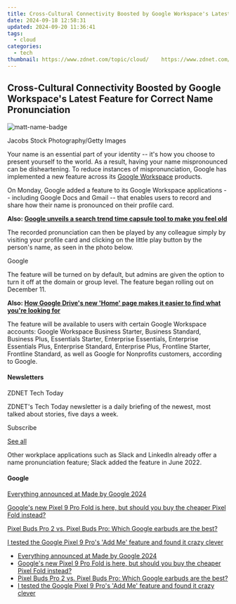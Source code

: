 ```yaml
---
title: Cross-Cultural Connectivity Boosted by Google Workspace's Latest Feature for Correct Name Pronunciation
date: 2024-09-18 12:58:31
updated: 2024-09-20 11:36:41
tags:
  - cloud
categories:
  - tech
thumbnail: https://www.zdnet.com/topic/cloud/    https://www.zdnet.com/a/img/resize/a4088f28c5e946e20b68f7a358b97044fa298c62/2023/12/12/fe77e6b6-04a0-46b1-aca6-e745e801272f/name-badge-gettyimages-523424970.jpg?width=170&height=96&fit=crop&auto=webp
---
```


## Cross-Cultural Connectivity Boosted by Google Workspace's Latest Feature for Correct Name Pronunciation

![matt-name-badge](https://www.zdnet.com/a/img/resize/b05a2805abbe07df9630b73c24c2cfb8d8602d2b/2023/12/12/09e33653-fc32-40e5-b0ef-d747af6de1be/matt-name-badge.jpg?auto=webp&width=1280)

Jacobs Stock Photography/Getty Images

Your name is an essential part of your identity -- it's how you choose to present yourself to the world. As a result, having your name mispronounced can be disheartening. To reduce instances of mispronunciation, Google has implemented a new feature across its [Google Workspace](https://www.zdnet.com/article/google-introduces-11-new-security-features-for-workspace-some-ai-powered/) products. 

On Monday, Google added a feature to its Google Workspace applications -- including Google Docs and Gmail -- that enables users to record and share how their name is pronounced on their profile card. 

**Also: [Google unveils a search trend time capsule tool to make you feel old](https://www.zdnet.com/article/google-unveils-a-search-trend-time-capsule-to-make-you-feel-old/)**

The recorded pronunciation can then be played by any colleague simply by visiting your profile card and clicking on the little play button by the person's name, as seen in the photo below. 

Google

The feature will be turned on by default, but admins are given the option to turn it off at the domain or group level. The feature began rolling out on December 11\. 

**Also: [How Google Drive's new 'Home' page makes it easier to find what you're looking for](https://www.zdnet.com/article/how-google-drives-new-home-page-makes-it-easier-to-find-what-youre-looking-for/)**

The feature will be available to users with certain Google Workspace accounts: Google Workspace Business Starter, Business Standard, Business Plus, Essentials Starter, Enterprise Essentials, Enterprise Essentials Plus, Enterprise Standard, Enterprise Plus, Frontline Starter, Frontline Standard, as well as Google for Nonprofits customers, according to Google. 

#### Newsletters

ZDNET Tech Today

ZDNET's Tech Today newsletter is a daily briefing of the newest, most talked about stories, five days a week.

 Subscribe

[See all](https://www.zdnet.com/newsletters/)

Other workplace applications such as Slack and LinkedIn already offer a name pronunciation feature; Slack added the feature in June 2022\. 

#### Google

[Everything announced at Made by Google 2024](https://www.zdnet.com/article/everything-announced-at-made-by-google-2024-pixel-9-pro-fold-gemini-watch-3-and-more/ "Everything announced at Made by Google 2024")

[Google's new Pixel 9 Pro Fold is here, but should you buy the cheaper Pixel Fold instead?](https://www.zdnet.com/article/google-pixel-9-pro-fold-vs-pixel-fold/ "Google's new Pixel 9 Pro Fold is here, but should you buy the cheaper Pixel Fold instead?")

[Pixel Buds Pro 2 vs. Pixel Buds Pro: Which Google earbuds are the best?](https://www.zdnet.com/article/pixel-buds-pro-2-vs-pixel-buds-pro-which-google-earbuds-are-the-best/ "Pixel Buds Pro 2 vs. Pixel Buds Pro: Which Google earbuds are the best?")

[I tested the Google Pixel 9 Pro's 'Add Me' feature and found it crazy clever](https://www.zdnet.com/article/the-google-pixel-9-pros-add-me-feature-is-an-ar-camera-tool-youll-actually-use/ "I tested the Google Pixel 9 Pro's 'Add Me' feature and found it crazy clever")

* [Everything announced at Made by Google 2024](https://www.zdnet.com/article/everything-announced-at-made-by-google-2024-pixel-9-pro-fold-gemini-watch-3-and-more/ "Everything announced at Made by Google 2024")
* [Google's new Pixel 9 Pro Fold is here, but should you buy the cheaper Pixel Fold instead?](https://www.zdnet.com/article/google-pixel-9-pro-fold-vs-pixel-fold/ "Google's new Pixel 9 Pro Fold is here, but should you buy the cheaper Pixel Fold instead?")
* [Pixel Buds Pro 2 vs. Pixel Buds Pro: Which Google earbuds are the best?](https://www.zdnet.com/article/pixel-buds-pro-2-vs-pixel-buds-pro-which-google-earbuds-are-the-best/ "Pixel Buds Pro 2 vs. Pixel Buds Pro: Which Google earbuds are the best?")
* [I tested the Google Pixel 9 Pro's 'Add Me' feature and found it crazy clever](https://www.zdnet.com/article/the-google-pixel-9-pros-add-me-feature-is-an-ar-camera-tool-youll-actually-use/ "I tested the Google Pixel 9 Pro's 'Add Me' feature and found it crazy clever")

<ins class="adsbygoogle"
     style="display:block"
     data-ad-format="autorelaxed"
     data-ad-client="ca-pub-7571918770474297"
     data-ad-slot="1223367746"></ins>



<ins class="adsbygoogle"
     style="display:block"
     data-ad-client="ca-pub-7571918770474297"
     data-ad-slot="8358498916"
     data-ad-format="auto"
     data-full-width-responsive="true"></ins>
